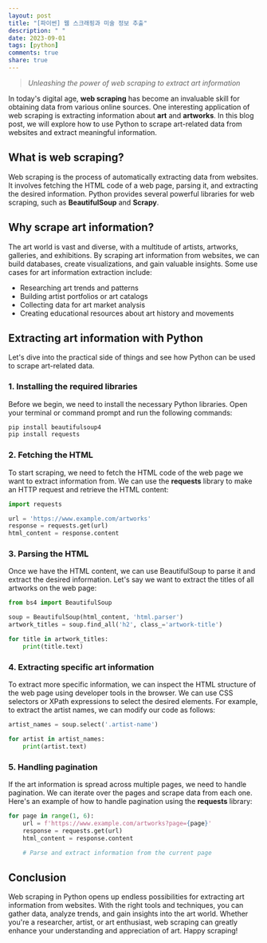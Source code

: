 ```yaml
---
layout: post
title: "[파이썬] 웹 스크래핑과 미술 정보 추출"
description: " "
date: 2023-09-01
tags: [python]
comments: true
share: true
---
```


> *Unleashing the power of web scraping to extract art information*

In today's digital age, **web scraping** has become an invaluable skill for obtaining data from various online sources. One interesting application of web scraping is extracting information about **art** and **artworks**. In this blog post, we will explore how to use Python to scrape art-related data from websites and extract meaningful information.

## What is web scraping?

Web scraping is the process of automatically extracting data from websites. It involves fetching the HTML code of a web page, parsing it, and extracting the desired information. Python provides several powerful libraries for web scraping, such as **BeautifulSoup** and **Scrapy**.

## Why scrape art information?

The art world is vast and diverse, with a multitude of artists, artworks, galleries, and exhibitions. By scraping art information from websites, we can build databases, create visualizations, and gain valuable insights. Some use cases for art information extraction include:

- Researching art trends and patterns
- Building artist portfolios or art catalogs
- Collecting data for art market analysis
- Creating educational resources about art history and movements

## Extracting art information with Python

Let's dive into the practical side of things and see how Python can be used to scrape art-related data.

### 1. Installing the required libraries

Before we begin, we need to install the necessary Python libraries. Open your terminal or command prompt and run the following commands:

```python
pip install beautifulsoup4
pip install requests
```

### 2. Fetching the HTML

To start scraping, we need to fetch the HTML code of the web page we want to extract information from. We can use the **requests** library to make an HTTP request and retrieve the HTML content:

```python
import requests

url = 'https://www.example.com/artworks'
response = requests.get(url)
html_content = response.content
```

### 3. Parsing the HTML

Once we have the HTML content, we can use BeautifulSoup to parse it and extract the desired information. Let's say we want to extract the titles of all artworks on the web page:

```python
from bs4 import BeautifulSoup

soup = BeautifulSoup(html_content, 'html.parser')
artwork_titles = soup.find_all('h2', class_='artwork-title')

for title in artwork_titles:
    print(title.text)
```

### 4. Extracting specific art information

To extract more specific information, we can inspect the HTML structure of the web page using developer tools in the browser. We can use CSS selectors or XPath expressions to select the desired elements. For example, to extract the artist names, we can modify our code as follows:

```python
artist_names = soup.select('.artist-name')

for artist in artist_names:
    print(artist.text)
```

### 5. Handling pagination

If the art information is spread across multiple pages, we need to handle pagination. We can iterate over the pages and scrape data from each one. Here's an example of how to handle pagination using the **requests** library:

```python
for page in range(1, 6):
    url = f'https://www.example.com/artworks?page={page}'
    response = requests.get(url)
    html_content = response.content

    # Parse and extract information from the current page
```

## Conclusion

Web scraping in Python opens up endless possibilities for extracting art information from websites. With the right tools and techniques, you can gather data, analyze trends, and gain insights into the art world. Whether you're a researcher, artist, or art enthusiast, web scraping can greatly enhance your understanding and appreciation of art. Happy scraping!